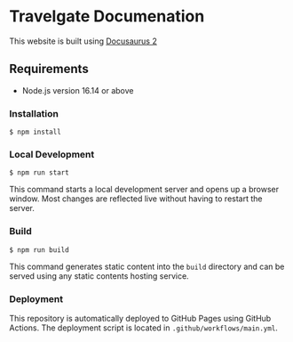 # Travelgate Documenation

This website is built using [Docusaurus 2](https://docusaurus.io/)

## Requirements
* Node.js version 16.14 or above

### Installation

```
$ npm install
```

### Local Development

```
$ npm run start
```

This command starts a local development server and opens up a browser window. Most changes are reflected live without having to restart the server.

### Build

```
$ npm run build
```

This command generates static content into the `build` directory and can be served using any static contents hosting service.

### Deployment

This repository is automatically deployed to GitHub Pages using GitHub Actions. 
The deployment script is located in `.github/workflows/main.yml`.